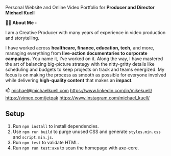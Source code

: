 Personal Website and Online Video Portfolio for <strong>Producer and Director Michael Kuell</strong>

🙋‍♂️ <strong>About Me -</strong>

I am a Creative Producer with many years of experience in video production and storytelling.

I have worked across <strong>healthcare, finance, education, tech,</strong> and more, managing everything from <strong>live-action documentaries to corporate campaigns.</strong>
You name it, I've worked on it.
Along the way, I have mastered the art of balancing big-picture strategy with the nitty-gritty details like scheduling and budgets to keep projects on track and teams energized. 
My focus is on making the process as smooth as possible for everyone involved while delivering <strong>high-quality content</strong> that makes an <strong>impact</strong>.

📫 michael@michaelkuell.com
https://www.linkedin.com/in/mikekuell/
https://vimeo.com/jetpak
https://www.instagram.com/michael_kuell/

## Setup

1. Run `npm install` to install dependencies.
2. Use `npm run build` to purge unused CSS and generate `styles.min.css` and `script.min.js`.
3. Run `npm test` to validate HTML.
4. Run `npm run test:axe` to scan the homepage with axe-core.
